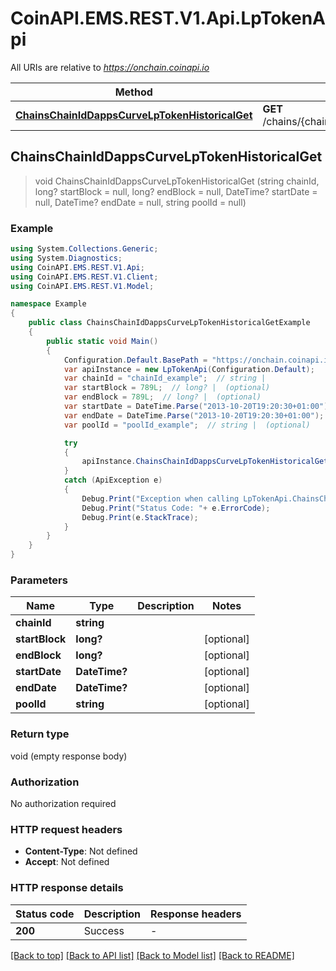 # CoinAPI.EMS.REST.V1.Api.LpTokenApi

All URIs are relative to *https://onchain.coinapi.io*

Method | HTTP request | Description
------------- | ------------- | -------------
[**ChainsChainIdDappsCurveLpTokenHistoricalGet**](LpTokenApi.md#chainschainiddappscurvelptokenhistoricalget) | **GET** /chains/{chain_id}/dapps/curve/lpToken/historical | 



## ChainsChainIdDappsCurveLpTokenHistoricalGet

> void ChainsChainIdDappsCurveLpTokenHistoricalGet (string chainId, long? startBlock = null, long? endBlock = null, DateTime? startDate = null, DateTime? endDate = null, string poolId = null)



### Example

```csharp
using System.Collections.Generic;
using System.Diagnostics;
using CoinAPI.EMS.REST.V1.Api;
using CoinAPI.EMS.REST.V1.Client;
using CoinAPI.EMS.REST.V1.Model;

namespace Example
{
    public class ChainsChainIdDappsCurveLpTokenHistoricalGetExample
    {
        public static void Main()
        {
            Configuration.Default.BasePath = "https://onchain.coinapi.io";
            var apiInstance = new LpTokenApi(Configuration.Default);
            var chainId = "chainId_example";  // string | 
            var startBlock = 789L;  // long? |  (optional) 
            var endBlock = 789L;  // long? |  (optional) 
            var startDate = DateTime.Parse("2013-10-20T19:20:30+01:00");  // DateTime? |  (optional) 
            var endDate = DateTime.Parse("2013-10-20T19:20:30+01:00");  // DateTime? |  (optional) 
            var poolId = "poolId_example";  // string |  (optional) 

            try
            {
                apiInstance.ChainsChainIdDappsCurveLpTokenHistoricalGet(chainId, startBlock, endBlock, startDate, endDate, poolId);
            }
            catch (ApiException e)
            {
                Debug.Print("Exception when calling LpTokenApi.ChainsChainIdDappsCurveLpTokenHistoricalGet: " + e.Message );
                Debug.Print("Status Code: "+ e.ErrorCode);
                Debug.Print(e.StackTrace);
            }
        }
    }
}
```

### Parameters


Name | Type | Description  | Notes
------------- | ------------- | ------------- | -------------
 **chainId** | **string**|  | 
 **startBlock** | **long?**|  | [optional] 
 **endBlock** | **long?**|  | [optional] 
 **startDate** | **DateTime?**|  | [optional] 
 **endDate** | **DateTime?**|  | [optional] 
 **poolId** | **string**|  | [optional] 

### Return type

void (empty response body)

### Authorization

No authorization required

### HTTP request headers

- **Content-Type**: Not defined
- **Accept**: Not defined


### HTTP response details
| Status code | Description | Response headers |
|-------------|-------------|------------------|
| **200** | Success |  -  |

[[Back to top]](#)
[[Back to API list]](../README.md#documentation-for-api-endpoints)
[[Back to Model list]](../README.md#documentation-for-models)
[[Back to README]](../README.md)

